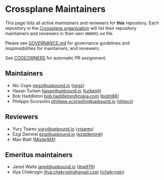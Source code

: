 # Crossplane Maintainers

This page lists all active maintainers and reviewers for **this** repository.
Each repository in the [Crossplane organization](https://github.com/crossplane/)
will list their repository maintainers and reviewers in their own `OWNERS.md`
file.

Please see [GOVERNANCE.md](https://github.com/crossplane/crossplane/blob/main/GOVERNANCE.md)
for governance guidelines and responsibilities for maintainers, and reviewers.

See [CODEOWNERS](CODEOWNERS) for automatic PR assignment.


## Maintainers

* Nic Cope <negz@upbound.io> ([negz](https://github.com/negz))
* Hasan Turken <hasan@upbound.io> ([turkenh](https://github.com/turkenh))
* Bob Haddleton <bob.haddleton@nokia.com> ([bobh66](https://github.com/bobh66))
* Philippe Scorsolini <philippe.scorsolini@upbound.io> ([phisco](https://github.com/phisco))

## Reviewers

* Yury Tsarev <yury@upbound.io> ([ytsarev](https://github.com/ytsarev))
* Ezgi Demirel <ezgi@upbound.io> ([ezgidemirel](https://github.com/ezgidemirel))
* Max Blatt ([MisterMX](https://github.com/MisterMX))

## Emeritus maintainers

* Jared Watts <jared@upbound.io> ([jbw976](https://github.com/jbw976))
* Illya Chekrygin <illya.chekrygin@gmail.com> ([ichekrygin](https://github.com/ichekrygin))